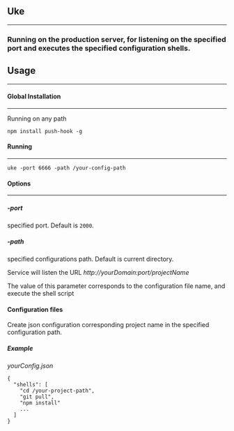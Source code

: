 ## Uke
------------

### Running on the production server, for listening on the specified port and executes the specified configuration shells.


## Usage
--------

#### Global Installation
------------------------

Running on any path

```
npm install push-hook -g
```

#### Running
------------

```
uke -port 6666 -path /your-config-path
```

#### Options
------------

##### -port

specified port. Default is `2000`.


##### -path

specified configurations path. Default is current directory.


Service will listen the URL *http://yourDomain:port/projectName*

The value of this parameter corresponds to the configuration file name, and execute the shell script


#### Configuration files

Create json configuration corresponding project name in the specified configuration path.

##### Example

_yourConfig.json_

```
{
  "shells": [
    "cd /your-project-path",
    "git pull",
    "npm install"
    ...
  ]
}
```
